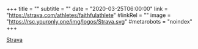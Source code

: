 +++
title = ""
subtitle = ""
date = "2020-03-25T06:00:00"
link = "https://strava.com/athletes/faithfulathlete"
#linkRel = ""
image = "https://rsc.youronly.one/img/logos/Strava.svg"
#metarobots = "noindex"
+++

<a href="https://strava.com/athletes/faithfulathlete" rel="me noopener external nofollow" referrerpolicy="strict-origin-when-cross-origin">Strava</a>
